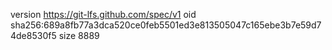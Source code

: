 version https://git-lfs.github.com/spec/v1
oid sha256:689a8fb77a3dca520ce0feb5501ed3e813505047c165ebe3b7e59d74de8530f5
size 8889

